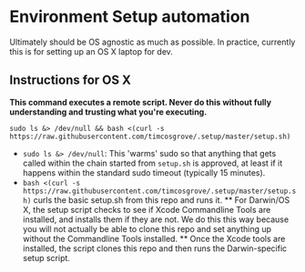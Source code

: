# Environment Setup automation
Ultimately should be OS agnostic as much as possible. In practice, currently this is for setting up an OS X laptop for dev.

## Instructions for OS X
**This command executes a remote script. Never do this without fully understanding and trusting what you're executing.**

`sudo ls &> /dev/null && bash <(curl -s https://raw.githubusercontent.com/timcosgrove/.setup/master/setup.sh)`

* `sudo ls &> /dev/null`: This 'warms' sudo so that anything that gets called within the chain started from `setup.sh` is approved, at least if it happens within the standard sudo timeout (typically 15 minutes).
* `bash <(curl -s https://raw.githubusercontent.com/timcosgrove/.setup/master/setup.sh)` curls the basic setup.sh from this repo and runs it.
** For Darwin/OS X, the setup script checks to see if Xcode Commandline Tools are installed, and installs them if they are not. We do this this way because you will not actually be able to clone this repo and set anything up without the Commandline Tools installed.
** Once the Xcode tools are installed, the script clones this repo and then runs the Darwin-specific setup script.
